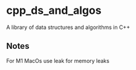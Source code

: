 # cpp_ds_and_algos

A library of data structures and algorithms in C++

## Notes

For M1 MacOs use leak for memory leaks
